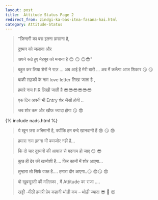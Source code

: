 ```yaml
---
layout: post
title:  Attitude Status Page 2
redirect_from: zindgi-ka-bas-itna-fasana-hai.html
category: Attitude-Status
---
```


> "ज़िन्दगी का बस इतना फ़साना है, 
> 
> दुश्मन को जलाना और 
> 
> अपने रूठे हुए मेहबूब को मनाना है 😊 😏 😉😎"

> बहुत कर लिया शेरों ने राज़ … अब आई है मेरी बारी … अब मैं करूँगा आज शिकार 😏 😏

> बाकी लड़कों के नाम love letter लिखा जाता है ,
>  
> हमारे नाम FIR लिखी जाती है 😎😎😎😎😎😎

> एक दिन अपनी भी Entry शेर जैसी होगी ..
> 
> जब शोर कम और खौफ ज्यादा होगा 😏 😎

{% include nads.html %}

> ये खून ज़रा अभिमानी है, क्योंकि हम बन्दे खानदानी हैं 😎 😏 😎

> हमारा नाम इतना भी कमजोर नही है… 
> 
> कि दो चार दुश्मनों की आवाज़ से बदनाम हो जाए 😏 😎

> कुछ ही देर की खामोशी है…. 
> फिर कानों में शोर आएगा…
> 
> तुम्हारा तो सिर्फ वक्त है…. 
> हमारा दौर आएगा..😏 😎😏 😎

> वो खूबसूरती की मल्लिका , मैं Attitude का राजा …. 
> 
> खट्टी -मीठी हमारी प्रेम कहानी थोड़ी कम – थोड़ी ज्यादा 😎 👫 😉